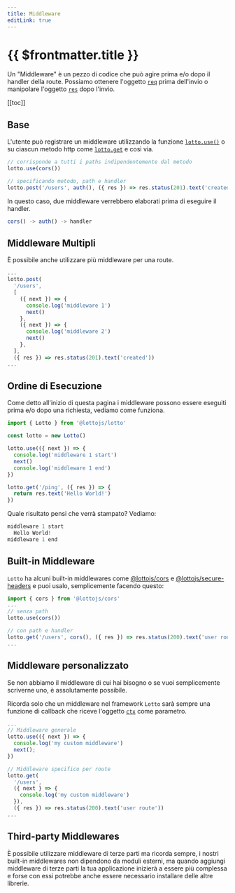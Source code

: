 ```yaml
---
title: Middleware
editLink: true
---
```


# {{ $frontmatter.title }}

Un "Middleware" è un pezzo di codice che può agire prima e/o dopo il handler della route. Possiamo ottenere l'oggetto [`req`](../api/request) prima dell'invio o manipolare l'oggetto [`res`](../api/response) dopo l'invio.

[[toc]]

## Base

L'utente può registrare un middleware utilizzando la funzione [`lotto.use()`](../api/routing#use-middleware) o su ciascun metodo http come [`lotto.get`](../api/routing#basic) e così via.

```typescript
// corrisponde a tutti i paths indipendentemente dal metodo
lotto.use(cors())

// specificando metodo, path e handler
lotto.post('/users', auth(), ({ res }) => res.status(201).text('created'))
```

In questo caso, due middleware verrebbero elaborati prima di eseguire il handler.

```typescript
cors() -> auth() -> handler
```

## Middleware Multipli

È possibile anche utilizzare più middleware per una route.

```typescript
...
lotto.post(
  '/users',
  [
    ({ next }) => {
      console.log('middleware 1')
      next()
    },
    ({ next }) => {  
      console.log('middleware 2')
      next()
    },
  ],
  ({ res }) => res.status(201).text('created'))
...
```

## Ordine di Esecuzione

Come detto all'inizio di questa pagina i middleware possono essere eseguiti prima e/o dopo una richiesta, vediamo come funziona.

```typescript
import { Lotto } from '@lottojs/lotto'

const lotto = new Lotto()

lotto.use(({ next }) => {
  console.log('middleware 1 start')
  next()
  console.log('middleware 1 end')
})

lotto.get('/ping', ({ res }) => {
  return res.text('Hello World!')
})
```

Quale risultato pensi che verrà stampato? Vediamo:

```typescript
middleware 1 start
  Hello World!
middleware 1 end
```

## Built-in Middleware

`Lotto` ha alcuni built-in middlewares come [@lottojs/cors](../middlewares/cors.md) e [@lottojs/secure-headers](../middlewares/secure-headers.md) e puoi usalo, semplicemente facendo questo:

```typescript
import { cors } from '@lottojs/cors'
...
// senza path
lotto.use(cors())

// con path e handler
lotto.get('/users', cors(), ({ res }) => res.status(200).text('user route'))
...
```

## Middleware personalizzato

Se non abbiamo il middleware di cui hai bisogno o se vuoi semplicemente scriverne uno, è assolutamente possibile.

Ricorda solo che un middleware nel framework `Lotto` sarà sempre una funzione di callback che riceve l'oggetto [`ctx`](../api/context) come parametro.

```typescript
...
// Middleware generale
lotto.use(({ next }) => {
  console.log('my custom middleware')
  next();
})

// Middleware specifico per route
lotto.get(
  '/users',
  ({ next } => {
    console.log('my custom middleware')
  }),
  ({ res }) => res.status(200).text('user route'))
...
```

## Third-party Middlewares

È possibile utilizzare middleware di terze parti ma ricorda sempre, i nostri built-in middlewares non dipendono da moduli esterni, ma quando aggiungi middleware di terze parti la tua applicazione inizierà a essere più complessa e forse con essi potrebbe anche essere necessario installare delle altre librerie.